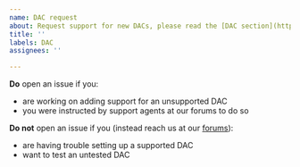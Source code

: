 ```yaml
---
name: DAC request
about: Request support for new DACs, please read the [DAC section](https://sound.balenalabs.io/docs/audio-interfaces#dac-boards) on our official documentation site before proceeding.
title: ''
labels: DAC
assignees: ''

---
```




**Do** open an issue if you:
- are working on adding support for an unsupported DAC
- you were instructed by support agents at our forums to do so

**Do not** open an issue if you (instead reach us at our [forums](https://forums.balena.io/)):
- are having trouble setting up a supported DAC
- want to test an untested DAC
